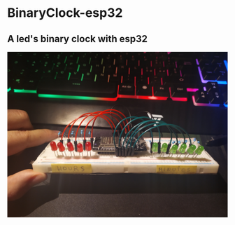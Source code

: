 # BinaryClock-esp32
A led's binary clock with esp32
-----

![Foto](https://github.com/alemazzo/BinaryClock-esp32/blob/master/foto.jpg)
